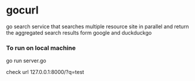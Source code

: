 # gocurl
go search service that searches multiple resource site in parallel and return the aggregated search results form google and duckduckgo

### To run on local machine
go run server.go

check url
127.0.0.1:8000/?q=test
